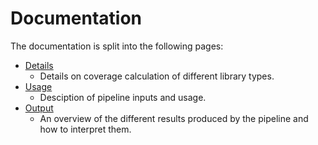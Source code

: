 # Documentation

The documentation is split into the following pages:

- [Details](details.md)
  - Details on coverage calculation of different library types.
- [Usage](usage.md)
  - Desciption of pipeline inputs and usage.
- [Output](output.md)
  - An overview of the different results produced by the pipeline and how to interpret them.
